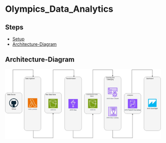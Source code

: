 # Olympics_Data_Analytics
## Steps
- [Setup](##Setup)
- [Architecture-Diagram](##Architecture-Diagram)

## Architecture-Diagram
![Architecture-Diagram](Olympic-Data-Analytics-Aws.jpg)